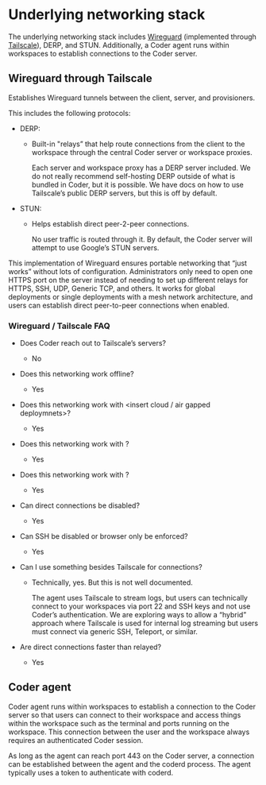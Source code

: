 # Underlying networking stack

The underlying networking stack includes [Wireguard](https://www.wireguard.com/) (implemented through [Tailscale](https://tailscale.com)), DERP, and STUN.
Additionally, a Coder agent runs within workspaces to establish connections to the Coder server.

## Wireguard through Tailscale

Establishes Wireguard tunnels between the client, server, and provisioners.

This includes the following protocols:

- DERP:
  - Built-in "relays” that help route connections from the client to the workspace through the central Coder server or workspace proxies.

     Each server and workspace proxy has a DERP server included. We do not really recommend self-hosting DERP outside of what is bundled in Coder, but it is possible. We have docs on how to use Tailscale’s public DERP servers, but this is off by default.
- STUN:
  - Helps establish direct peer-2-peer connections.

     No user traffic is routed through it.
     By default, the Coder server will attempt to use Google’s STUN servers.

This implementation of Wireguard ensures portable networking that “just works” without lots of configuration.
Administrators only need to open one HTTPS port on the server instead of needing to set up different relays for HTTPS, SSH, UDP, Generic TCP, and others.
It works for global deployments or single deployments with a mesh network architecture, and users can establish direct peer-to-peer connections when enabled.

### Wireguard / Tailscale FAQ

- Does Coder reach out to Tailscale’s servers?
  - No

- Does this networking work offline?
  - Yes

- Does this networking work with <insert cloud / air gapped deploymnets>?
  - Yes

- Does this networking work with <insert VPN>?
  - Yes

- Does this networking work with <browser>?
  - Yes

- Can direct connections be disabled?
  - Yes

- Can SSH be disabled or browser only be enforced?
  - Yes

- Can I use something besides Tailscale for connections?
  - Technically, yes. But this is not well documented.
  
    The agent uses Tailscale to stream logs, but users can technically connect to your workspaces via port 22 and SSH keys and not use Coder’s authentication. We are exploring ways to allow a “hybrid” approach where Tailscale is used for internal log streaming but users must connect via generic SSH, Teleport, or similar.

- Are direct connections faster than relayed?
  - Yes

## Coder agent

Coder agent runs within workspaces to establish a connection to the Coder server so that users can connect to their workspace and access things within the workspace such as the terminal and ports running on the workspace.
This connection between the user and the workspace always requires an authenticated Coder session.

As long as the agent can reach port 443 on the Coder server, a connection can be established between the agent and the coderd process.
The agent typically uses a token to authenticate with coderd.
